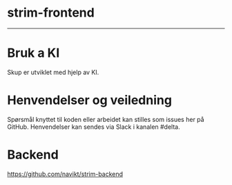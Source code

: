 strim-frontend
================

---

# Bruk a KI

Skup er utviklet med hjelp av KI.

# Henvendelser og veiledning

Spørsmål knyttet til koden eller arbeidet kan stilles
som issues her på GitHub. Henvendelser kan sendes via Slack i
kanalen #delta.

# Backend
https://github.com/navikt/strim-backend